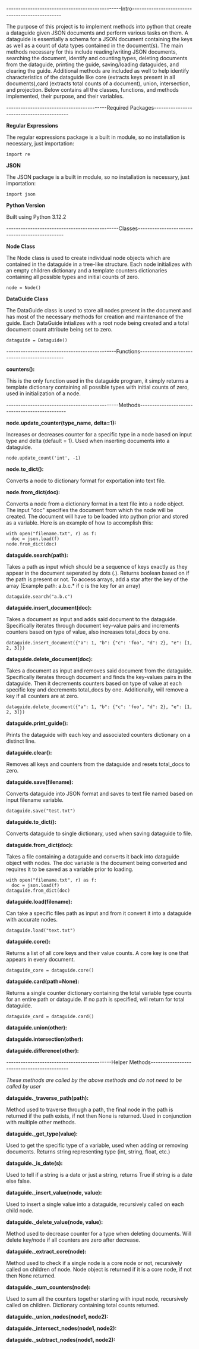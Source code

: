 ------------------------------------------------Intro------------------------------------------------

The purpose of this project is to implement methods into python that create a dataguide
given JSON documents and perform various tasks on them. A dataguide is essentially a schema
for a JSON document containing the keys as well as a count of data types contained in the
document(s). The main methods necessary for this include reading/writing JSON documents,
searching the document, identify and counting types, deleting documents from the dataguide, 
printing the guide, saving/loading dataguides, and clearing the guide. Additional methods 
are included as well to help identify characteristics of the dataguide like core (extracts 
keys present in all documents),card (extracts total counts of a document), union, 
intersection, and projection. Below contains all the classes, functions, and methods 
implemented, their purpose, and their variables.

------------------------------------------Required Packages------------------------------------------

**Regular Expressions**

  The regular expressions package is a built in module, so no installation is necessary, just 
  importation:

    import re

**JSON**

  The JSON package is a built in module, so no installation is necessary, just importation:

    import json

**Python Version**

  Built using Python 3.12.2

-----------------------------------------------Classes-----------------------------------------------

**Node Class**

  The Node class is used to create individual node objects which are contained in the 
  dataguide in a tree-like structure. Each node initializes with an empty children 
  dictionary and a template counters dictionaries containing all possible types and initial 
  counts of zero.

    node = Node()

**DataGuide Class**

  The DataGuide class is used to store all nodes present in the document and has most of the
  necessary methods for creation and maintenance of the guide. Each DataGuide intializes with 
  a root node being created and a total document count attribute being set to zero.

    dataguide = Dataguide()

----------------------------------------------Functions----------------------------------------------

**counters():**

  This is the only function used in the dataguide program, it simply returns a template dictionary 
  containing all possible types with initial counts of zero, used in initialization of a node.

-----------------------------------------------Methods-----------------------------------------------

**node.update_counter(type_name, delta=1):**

  Increases or decreases counter for a specific type in a node based on input type and delta 
  (default = 1). Used when inserting documents into a dataguide.

    node.update_count('int', -1)

**node.to_dict():**

  Converts a node to dictionary format for exportation into text file.

**node.from_dict(doc):**

  Converts a node from a dictionary format in a text file into a node object. The input "doc" specifies 
  the document from which the node will be created. The document will have to be loaded into python prior
  and stored as a variable. Here is an example of how to accomplish this:

    with open("filename.txt", r) as f:
      doc = json.load(f)
    node.from_dict(doc)

**dataguide.search(path):**

  Takes a path as input which should be a sequence of keys exactly as they appear in the document seperated 
  by dots (.). Returns boolean based on if the path is present or not. To access arrays, add a star after 
  the key of the array (Example path: a.b.c.* if c is the key for an array)

    dataguide.search("a.b.c")

**dataguide.insert_document(doc):**

  Takes a document as input and adds said document to the dataguide. Specifically iterates through document 
  key-value pairs and increments counters based on type of value, also increases total_docs by one.

    dataguide.insert_document({"a": 1, "b": {"c": 'foo', "d": 2}, "e": [1, 2, 3]})

**dataguide.delete_document(doc):**

  Takes a document as input and removes said document from the dataguide. Specifically iterates through document 
  and finds the key-values pairs in the dataguide. Then it decrements counters based on type of value at each 
  specific key and decrements total_docs by one. Additionally, will remove a key if all counters are at zero.

    dataguide.delete_document({"a": 1, "b": {"c": 'foo', "d": 2}, "e": [1, 2, 3]})
    
**dataguide.print_guide():**

  Prints the dataguide with each key and associated counters dictionary on a distinct line.

**dataguide.clear():**

  Removes all keys and counters from the dataguide and resets total_docs to zero.

**dataguide.save(filename):**

  Converts dataguide into JSON format and saves to text file named based on input filename variable.

    dataguide.save("test.txt")

**dataguide.to_dict():**

  Converts dataguide to single dictionary, used when saving dataguide to file.

**dataguide.from_dict(doc):**

  Takes a file containing a dataguide and converts it back into dataguide object with nodes. The doc variable is 
  the document being converted and requires it to be saved as a variable prior to loading.

    with open("filename.txt", r) as f:
      doc = json.load(f)
    dataguide.from_dict(doc)

**dataguide.load(filename):**

  Can take a specific files path as input and from it convert it into a dataguide with accurate nodes.

    dataguide.load("text.txt")

**dataguide.core():**

  Returns a list of all core keys and their value counts. A core key is one that appears in every document.

    dataguide_core = dataguide.core()

**dataguide.card(path=None):**

  Returns a single counter dictionary containing the total variable type counts for an entire path or dataguide.
  If no path is specified, will return for total dataguide.

    dataguide_card = dataguide.card()

**dataguide.union(other):**

**dataguide.intersection(other):**

**dataguide.difference(other):**

--------------------------------------------Helper Methods-------------------------------------------
    
*These methods are called by the above methods and do not need to be called by user*

**dataguide._traverse_path(path):**

  Method used to traverse through a path, the final node in the path is returned if the path exists, if
  not then None is returned. Used in conjunction with multiple other methods.

**dataguide._get_type(value):**

  Used to get the specific type of a variable, used when adding or removing documents. Returns string
  representing type (int, string, float, etc.)

**dataguide._is_date(s):**

  Used to tell if a string is a date or just a string, returns True if string is a date else false.

**dataguide._insert_value(node, value):**

  Used to insert a single value into a dataguide, recursively called on each child node.

**dataguide._delete_value(node, value):**

  Method used to decrease counter for a type when deleting documents. Will delete key/node if all
  counters are zero after decrease.

**dataguide._extract_core(node):**

  Method used to check if a single node is a core node or not, recursively called on children of node.
  Node object is returned if it is a core node, if not then None returned.

**dataguide._sum_counters(node):**

  Used to sum all the counters together starting with input node, recursively called on children.
  Dictionary containing total counts returned.

**dataguide._union_nodes(node1, node2):**

**dataguide._intersect_nodes(node1, node2):**

**dataguide._subtract_nodes(node1, node2):**


